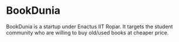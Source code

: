 # BookDunia
BookDunia is a startup under Enactus IIT Ropar. It targets the student community who are willing to buy old/used books at cheaper price.
